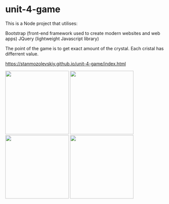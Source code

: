 # unit-4-game

This is a Node project that utilises:

  Bootstrap (front-end framework used to create modern websites and web apps)
  JQuery (lightweight Javascript library)
  
 The point of the game is to get exact amount of the crystal. Each cristal has differrent value. 

https://stanmozolevskiy.github.io/unit-4-game/index.html


<img src="https://github.com/Stanmozolevskiy/unit-4-game/blob/master/assets/images/crystal1.gif" width="200" height="200" display="inline-block">
<img src="https://github.com/Stanmozolevskiy/unit-4-game/blob/master/assets/images/crystal2.gif" width="200" height="200" display="inline-block"> 
<img src="https://github.com/Stanmozolevskiy/unit-4-game/blob/master/assets/images/crystal3.gif" width="200" height="200" display="inline-block">
<img src="https://github.com/Stanmozolevskiy/unit-4-game/blob/master/assets/images/crystal4.gif" width="200" height="200" display="inline-block">
